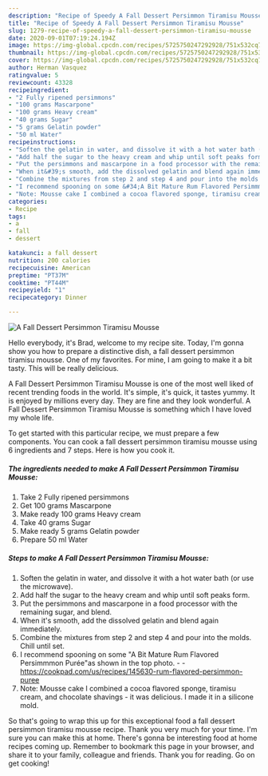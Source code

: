 ```yaml
---
description: "Recipe of Speedy A Fall Dessert Persimmon Tiramisu Mousse"
title: "Recipe of Speedy A Fall Dessert Persimmon Tiramisu Mousse"
slug: 1279-recipe-of-speedy-a-fall-dessert-persimmon-tiramisu-mousse
date: 2020-09-01T07:19:24.194Z
image: https://img-global.cpcdn.com/recipes/5725750247292928/751x532cq70/a-fall-dessert-persimmon-tiramisu-mousse-recipe-main-photo.jpg
thumbnail: https://img-global.cpcdn.com/recipes/5725750247292928/751x532cq70/a-fall-dessert-persimmon-tiramisu-mousse-recipe-main-photo.jpg
cover: https://img-global.cpcdn.com/recipes/5725750247292928/751x532cq70/a-fall-dessert-persimmon-tiramisu-mousse-recipe-main-photo.jpg
author: Herman Vasquez
ratingvalue: 5
reviewcount: 43328
recipeingredient:
- "2 Fully ripened persimmons"
- "100 grams Mascarpone"
- "100 grams Heavy cream"
- "40 grams Sugar"
- "5 grams Gelatin powder"
- "50 ml Water"
recipeinstructions:
- "Soften the gelatin in water, and dissolve it with a hot water bath (or use the microwave)."
- "Add half the sugar to the heavy cream and whip until soft peaks form."
- "Put the persimmons and mascarpone in a food processor with the remaining sugar, and blend."
- "When it&#39;s smooth, add the dissolved gelatin and blend again immediately."
- "Combine the mixtures from step 2 and step 4 and pour into the molds. Chill until set."
- "I recommend spooning on some &#34;A Bit Mature Rum Flavored Persimmmon Purée&#34;as shown in the top photo.  https://cookpad.com/us/recipes/145630-rum-flavored-persimmon-puree"
- "Note: Mousse cake I combined a cocoa flavored sponge, tiramisu cream, and chocolate shavings - it was delicious. I made it in a silicone mold."
categories:
- Recipe
tags:
- a
- fall
- dessert

katakunci: a fall dessert 
nutrition: 200 calories
recipecuisine: American
preptime: "PT37M"
cooktime: "PT44M"
recipeyield: "1"
recipecategory: Dinner

---
```



![A Fall Dessert Persimmon Tiramisu Mousse](https://img-global.cpcdn.com/recipes/5725750247292928/751x532cq70/a-fall-dessert-persimmon-tiramisu-mousse-recipe-main-photo.jpg)

Hello everybody, it's Brad, welcome to my recipe site. Today, I'm gonna show you how to prepare a distinctive dish, a fall dessert persimmon tiramisu mousse. One of my favorites. For mine, I am going to make it a bit tasty. This will be really delicious.

A Fall Dessert Persimmon Tiramisu Mousse is one of the most well liked of recent trending foods in the world. It's simple, it's quick, it tastes yummy. It is enjoyed by millions every day. They are fine and they look wonderful. A Fall Dessert Persimmon Tiramisu Mousse is something which I have loved my whole life.




To get started with this particular recipe, we must prepare a few components. You can cook a fall dessert persimmon tiramisu mousse using 6 ingredients and 7 steps. Here is how you cook it.

<!--inarticleads1-->

##### The ingredients needed to make A Fall Dessert Persimmon Tiramisu Mousse:

1. Take 2 Fully ripened persimmons
1. Get 100 grams Mascarpone
1. Make ready 100 grams Heavy cream
1. Take 40 grams Sugar
1. Make ready 5 grams Gelatin powder
1. Prepare 50 ml Water




<!--inarticleads2-->

##### Steps to make A Fall Dessert Persimmon Tiramisu Mousse:

1. Soften the gelatin in water, and dissolve it with a hot water bath (or use the microwave).
1. Add half the sugar to the heavy cream and whip until soft peaks form.
1. Put the persimmons and mascarpone in a food processor with the remaining sugar, and blend.
1. When it&#39;s smooth, add the dissolved gelatin and blend again immediately.
1. Combine the mixtures from step 2 and step 4 and pour into the molds. Chill until set.
1. I recommend spooning on some &#34;A Bit Mature Rum Flavored Persimmmon Purée&#34;as shown in the top photo. -  - https://cookpad.com/us/recipes/145630-rum-flavored-persimmon-puree
1. Note: Mousse cake I combined a cocoa flavored sponge, tiramisu cream, and chocolate shavings - it was delicious. I made it in a silicone mold.




So that's going to wrap this up for this exceptional food a fall dessert persimmon tiramisu mousse recipe. Thank you very much for your time. I'm sure you can make this at home. There's gonna be interesting food at home recipes coming up. Remember to bookmark this page in your browser, and share it to your family, colleague and friends. Thank you for reading. Go on get cooking!
